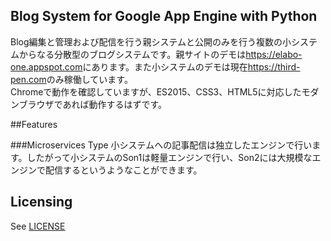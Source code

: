 ## Blog System for Google App Engine with Python

Blog編集と管理および配信を行う親システムと公開のみを行う複数の小システムからなる分散型のブログシステムです。親サイトのデモは<https://elabo-one.appspot.com>にあります。また小システムのデモは現在<https://third-pen.com>のみ稼働しています。  
Chromeで動作を確認していますが、ES2015、CSS3、HTML5に対応したモダンブラウザであれば動作するはずです。

##Features

###Microservices Type
小システムへの記事配信は独立したエンジンで行います。したがって小システムのSon1は軽量エンジンで行い、Son2には大規模なエンジンで配信するというようなことができます。


## Licensing
See [LICENSE](LICENSE)